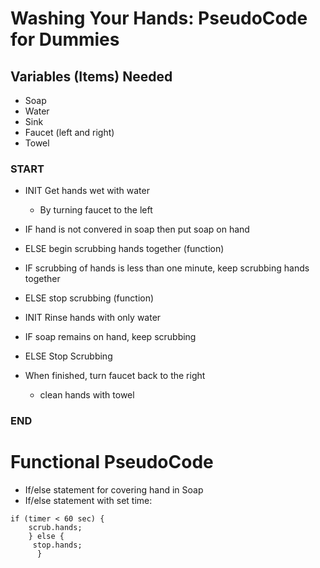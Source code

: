# Washing Your Hands: PseudoCode for Dummies

## Variables (Items) Needed
  - Soap
  - Water
  - Sink
  - Faucet (left and right)
  - Towel
  
### START
  - INIT Get hands wet with water
    * By turning faucet to the left
   
  - IF hand is not convered in soap
    then put soap on hand
  - ELSE begin scrubbing hands together (function)

  - IF scrubbing of hands is less than one minute,
    keep scrubbing hands together
  - ELSE stop scrubbing (function)
  
  - INIT Rinse hands with only water
  
   - IF soap remains on hand, keep scrubbing
   - ELSE Stop Scrubbing
    
  - When finished, turn faucet back to the right
    * clean hands with towel
### END

# Functional PseudoCode

 - If/else statement for covering hand in Soap
 - If/else statement with set time:
 
  ````  
  if (timer < 60 sec) {
      scrub.hands;
      } else {
       stop.hands; 
        } 
        
  ````
        

